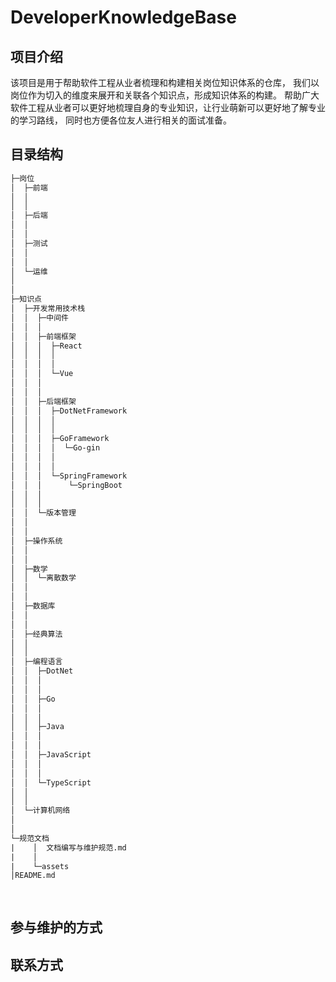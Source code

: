 # DeveloperKnowledgeBase

## 项目介绍
该项目是用于帮助软件工程从业者梳理和构建相关岗位知识体系的仓库，
我们以岗位作为切入的维度来展开和关联各个知识点，形成知识体系的构建。
帮助广大软件工程从业者可以更好地梳理自身的专业知识，让行业萌新可以更好地了解专业的学习路线，
同时也方便各位友人进行相关的面试准备。
## 目录结构

```txt
├─岗位
│  ├─前端
│  │      
│  │      
│  ├─后端
│  │      
│  │      
│  ├─测试
│  │      
│  │      
│  └─运维
│         
│          
├─知识点
│  ├─开发常用技术栈
│  │  ├─中间件
│  │  │  
│  │  ├─前端框架
│  │  │  ├─React
│  │  │  │      
│  │  │  │      
│  │  │  └─Vue
│  │  │          
│  │  │          
│  │  ├─后端框架
│  │  │  ├─DotNetFramework
│  │  │  │      
│  │  │  │      
│  │  │  ├─GoFramework
│  │  │  │  └─Go-gin
│  │  │  │          
│  │  │  │          
│  │  │  └─SpringFramework
│  │  │      └─SpringBoot
│  │  │              
│  │  │              
│  │  └─版本管理
│  │          
│  │          
│  ├─操作系统
│  │      
│  │      
│  ├─数学
│  │  └─离散数学
│  │          
│  │          
│  ├─数据库
│  │      
│  │      
│  ├─经典算法
│  │      
│  │      
│  ├─编程语言
│  │  ├─DotNet
│  │  │      
│  │  │      
│  │  ├─Go
│  │  │      
│  │  │      
│  │  ├─Java
│  │  │      
│  │  │      
│  │  ├─JavaScript
│  │  │      
│  │  │      
│  │  └─TypeScript
│  │          
│  │          
│  └─计算机网络
│          
│          
└─规范文档
|    │  文档编写与维护规范.md
|    │  
|    └─assets
│README.md
	
   
```

## 参与维护的方式

## 联系方式
